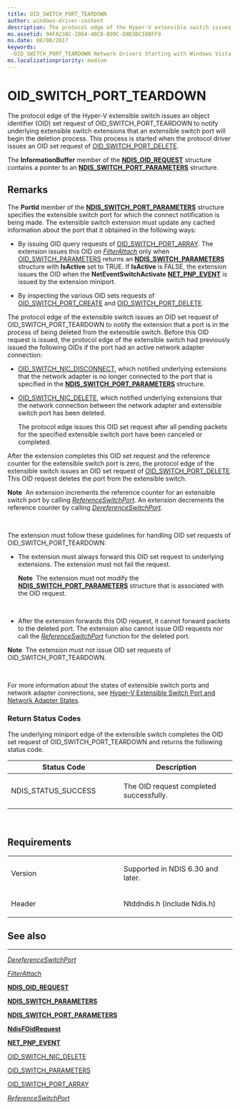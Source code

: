```yaml
---
title: OID_SWITCH_PORT_TEARDOWN
author: windows-driver-content
description: The protocol edge of the Hyper-V extensible switch issues an object identifier (OID) set request of OID_SWITCH_PORT_TEARDOWN to notify underlying extensible switch extensions that an extensible switch port will begin the deletion process.
ms.assetid: 94FA23AC-2064-40C8-B99C-D8D3DC10BFF9
ms.date: 08/08/2017
keywords: 
 -OID_SWITCH_PORT_TEARDOWN Network Drivers Starting with Windows Vista
ms.localizationpriority: medium
---
```


# OID\_SWITCH\_PORT\_TEARDOWN


The protocol edge of the Hyper-V extensible switch issues an object identifier (OID) set request of OID\_SWITCH\_PORT\_TEARDOWN to notify underlying extensible switch extensions that an extensible switch port will begin the deletion process. This process is started when the protocol driver issues an OID set request of [OID\_SWITCH\_PORT\_DELETE](oid-switch-port-delete.md).

The **InformationBuffer** member of the [**NDIS\_OID\_REQUEST**](https://msdn.microsoft.com/library/windows/hardware/ff566710) structure contains a pointer to an [**NDIS\_SWITCH\_PORT\_PARAMETERS**](https://msdn.microsoft.com/library/windows/hardware/hh598229) structure.

Remarks
-------

The **PortId** member of the [**NDIS\_SWITCH\_PORT\_PARAMETERS**](https://msdn.microsoft.com/library/windows/hardware/hh598229) structure specifies the extensible switch port for which the connect notification is being made. The extensible switch extension must update any cached information about the port that it obtained in the following ways:

-   By issuing OID query requests of [OID\_SWITCH\_PORT\_ARRAY](oid-switch-port-array.md). The extension issues this OID on [*FilterAttach*](https://msdn.microsoft.com/library/windows/hardware/ff549905) only when [OID\_SWITCH\_PARAMETERS](oid-switch-parameters.md) returns an [**NDIS\_SWITCH\_PARAMETERS**](https://msdn.microsoft.com/library/windows/hardware/hh598220) structure with **IsActive** set to TRUE. If **IsActive** is FALSE, the extension issues the OID when the **NetEventSwitchActivate** [**NET\_PNP\_EVENT**](https://msdn.microsoft.com/library/windows/hardware/ff568751) is issued by the extension miniport.

-   By inspecting the various OID sets requests of [OID\_SWITCH\_PORT\_CREATE](oid-switch-port-create.md) and [OID\_SWITCH\_PORT\_DELETE](oid-switch-port-delete.md).

The protocol edge of the extensible switch issues an OID set request of OID\_SWITCH\_PORT\_TEARDOWN to notify the extension that a port is in the process of being deleted from the extensible switch. Before this OID request is issued, the protocol edge of the extensible switch had previously issued the following OIDs if the port had an active network adapter connection:

-   [OID\_SWITCH\_NIC\_DISCONNECT](oid-switch-nic-disconnect.md), which notified underlying extensions that the network adapter is no longer connected to the port that is specified in the [**NDIS\_SWITCH\_PORT\_PARAMETERS**](https://msdn.microsoft.com/library/windows/hardware/hh598229) structure.

-   [OID\_SWITCH\_NIC\_DELETE](oid-switch-nic-delete.md), which notified underlying extensions that the network connection between the network adapter and extensible switch port has been deleted.

    The protocol edge issues this OID set request after all pending packets for the specified extensible switch port have been canceled or completed.

After the extension completes this OID set request and the reference counter for the extensible switch port is zero, the protocol edge of the extensible switch issues an OID set request of [OID\_SWITCH\_PORT\_DELETE](oid-switch-port-delete.md). This OID request deletes the port from the extensible switch.

**Note**  An extension increments the reference counter for an extensible switch port by calling [*ReferenceSwitchPort*](https://msdn.microsoft.com/library/windows/hardware/hh598295). An extension decrements the reference counter by calling [*DereferenceSwitchPort*](https://msdn.microsoft.com/library/windows/hardware/hh598142).

 

The extension must follow these guidelines for handling OID set requests of OID\_SWITCH\_PORT\_TEARDOWN:

-   The extension must always forward this OID set request to underlying extensions. The extension must not fail the request.

    **Note**  The extension must not modify the [**NDIS\_SWITCH\_PORT\_PARAMETERS**](https://msdn.microsoft.com/library/windows/hardware/hh598229) structure that is associated with the OID request.

     

-   After the extension forwards this OID request, it cannot forward packets to the deleted port. The extension also cannot issue OID requests nor call the [*ReferenceSwitchPort*](https://msdn.microsoft.com/library/windows/hardware/hh598295) function for the deleted port.

**Note**  The extension must not issue OID set requests of OID\_SWITCH\_PORT\_TEARDOWN.

 

For more information about the states of extensible switch ports and network adapter connections, see [Hyper-V Extensible Switch Port and Network Adapter States](https://msdn.microsoft.com/library/windows/hardware/hh598182).

### Return Status Codes

The underlying miniport edge of the extensible switch completes the OID set request of OID\_SWITCH\_PORT\_TEARDOWN and returns the following status code.

<table>
<colgroup>
<col width="50%" />
<col width="50%" />
</colgroup>
<thead>
<tr class="header">
<th>Status Code</th>
<th>Description</th>
</tr>
</thead>
<tbody>
<tr class="odd">
<td><p>NDIS_STATUS_SUCCESS</p></td>
<td><p>The OID request completed successfully.</p></td>
</tr>
</tbody>
</table>

 

Requirements
------------

<table>
<colgroup>
<col width="50%" />
<col width="50%" />
</colgroup>
<tbody>
<tr class="odd">
<td><p>Version</p></td>
<td><p>Supported in NDIS 6.30 and later.</p></td>
</tr>
<tr class="even">
<td><p>Header</p></td>
<td>Ntddndis.h (include Ndis.h)</td>
</tr>
</tbody>
</table>

## See also


****
[*DereferenceSwitchPort*](https://msdn.microsoft.com/library/windows/hardware/hh598142)

[*FilterAttach*](https://msdn.microsoft.com/library/windows/hardware/ff549905)

[**NDIS\_OID\_REQUEST**](https://msdn.microsoft.com/library/windows/hardware/ff566710)

[**NDIS\_SWITCH\_PARAMETERS**](https://msdn.microsoft.com/library/windows/hardware/hh598220)

[**NDIS\_SWITCH\_PORT\_PARAMETERS**](https://msdn.microsoft.com/library/windows/hardware/hh598229)

[**NdisFOidRequest**](https://msdn.microsoft.com/library/windows/hardware/ff561830)

[**NET\_PNP\_EVENT**](https://msdn.microsoft.com/library/windows/hardware/ff568751)

[OID\_SWITCH\_NIC\_DELETE](oid-switch-nic-delete.md)

[OID\_SWITCH\_PARAMETERS](oid-switch-parameters.md)

[OID\_SWITCH\_PORT\_ARRAY](oid-switch-port-array.md)

[*ReferenceSwitchPort*](https://msdn.microsoft.com/library/windows/hardware/hh598295)

 

 




